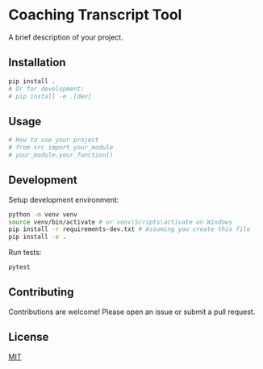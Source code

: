 # Coaching Transcript Tool

A brief description of your project.

## Installation

```bash
pip install .
# Or for development:
# pip install -e .[dev]
```

## Usage

```python
# How to use your project
# from src import your_module
# your_module.your_function()
```

## Development

Setup development environment:
```bash
python -m venv venv
source venv/bin/activate # or venv\Scripts\activate on Windows
pip install -r requirements-dev.txt # Assuming you create this file
pip install -e .
```

Run tests:
```bash
pytest
```

## Contributing

Contributions are welcome! Please open an issue or submit a pull request.

## License

[MIT](https://choosealicense.com/licenses/mit/)
